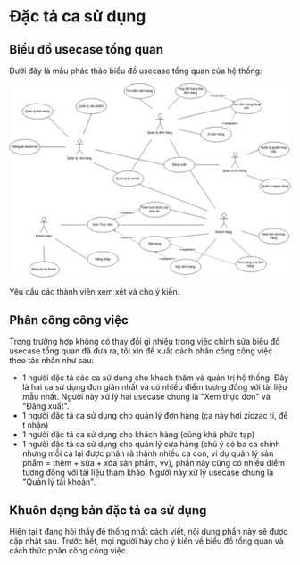 # Đặc tả ca sử dụng

## Biểu đồ usecase tổng quan

Dưới đây là mẫu phác thảo biểu đồ usecase tổng quan của hệ thống:

![alt text](./images/tu_usecase_tongquan_v1.png)

Yêu cầu các thành viên xem xét và cho ý kiến.

## Phân công công việc

Trong trường hợp không có thay đổi gì nhiều trong việc chỉnh sửa biểu đồ usecase tổng quan đã đưa ra, tôi xin đề xuất cách phân công công việc theo tác nhân như sau:

*   1 người đặc tả các ca sử dụng cho khách thăm và quản trị hệ thống. Đây là hai ca sử dụng đơn giản nhất và có nhiều điểm tương đồng với tài liệu mẫu nhất. Người này xử lý hai usecase chung là "Xem thực đơn" và "Đăng xuất".
*   1 người đặc tả ca sử dụng cho quản lý đơn hàng (ca này hơi ziczac tí, để t nhận)
*   1 người đặc tả ca sử dụng cho khách hàng (cũng khá phức tạp)
*   1 người đặc tả ca sử dụng cho quản lý cửa hàng (chú ý có ba ca chính nhưng mỗi ca lại được phân rã thành nhiều ca con, ví dụ quản lý sản phẩm = thêm + sửa + xóa sản phẩm, vv), phần này cũng có nhiều điểm tương đồng với tài liệu tham khảo. Người này xử lý usecase chung là "Quản lý tài khoản".

## Khuôn dạng bản đặc tả ca sử dụng

Hiện tại t đang hỏi thầy để thống nhất cách viết, nội dung phần này sẽ được cập nhật sau. Trước hết, mọi người hãy cho ý kiến về biểu đồ tổng quan và cách thức phân công công việc.
